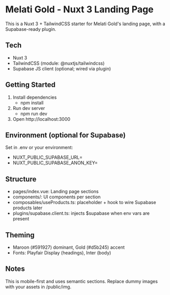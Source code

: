 # Melati Gold - Nuxt 3 Landing Page

This is a Nuxt 3 + TailwindCSS starter for Melati Gold's landing page, with a Supabase-ready plugin.

## Tech

- Nuxt 3
- TailwindCSS (module: @nuxtjs/tailwindcss)
- Supabase JS client (optional; wired via plugin)

## Getting Started

1. Install dependencies
   - npm install
2. Run dev server
   - npm run dev
3. Open http://localhost:3000

## Environment (optional for Supabase)

Set in .env or your environment:

- NUXT_PUBLIC_SUPABASE_URL=
- NUXT_PUBLIC_SUPABASE_ANON_KEY=

## Structure

- pages/index.vue: Landing page sections
- components/: UI components per section
- composables/useProducts.ts: placeholder + hook to wire Supabase products later
- plugins/supabase.client.ts: injects $supabase when env vars are present

## Theming

- Maroon (#591927) dominant, Gold (#d5b245) accent
- Fonts: Playfair Display (headings), Inter (body)

## Notes

This is mobile-first and uses semantic sections. Replace dummy images with your assets in /public/img.
